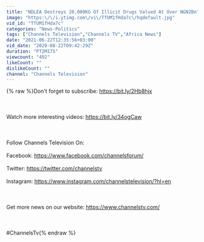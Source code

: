 ```yaml
---
title: "NDLEA Destroys 20,000KG Of Illicit Drugs Valued At Over NGN2Bn"
image: "https:\/\/i.ytimg.com\/vi\/TfUM1fHda7c\/hqdefault.jpg"
vid_id: "TfUM1fHda7c"
categories: "News-Politics"
tags: ["Channels Television","Channels TV","Africa News"]
date: "2021-06-22T12:35:56+03:00"
vid_date: "2020-08-22T09:42:29Z"
duration: "PT2M17S"
viewcount: "492"
likeCount: ""
dislikeCount: ""
channel: "Channels Television"
---
```

{% raw %}Don't forget to subscribe:  <a rel="nofollow" target="blank" href="https://bit.ly/2Hb8hjx">https://bit.ly/2Hb8hjx</a><br /><br /><br /><br />Watch more interesting videos: <a rel="nofollow" target="blank" href="https://bit.ly/34ogCaw">https://bit.ly/34ogCaw</a><br /><br /><br /><br />Follow Channels Television On: <br /><br />Facebook: <a rel="nofollow" target="blank" href="https://www.facebook.com/channelsforum/">https://www.facebook.com/channelsforum/</a> <br /><br />Twitter: <a rel="nofollow" target="blank" href="https://twitter.com/channelstv">https://twitter.com/channelstv</a><br /><br />Instagram: <a rel="nofollow" target="blank" href="https://www.instagram.com/channelstelevision/?hl=en">https://www.instagram.com/channelstelevision/?hl=en</a><br /><br /><br /><br />Get more news on our website: <a rel="nofollow" target="blank" href="https://www.channelstv.com/">https://www.channelstv.com/</a><br /><br /><br /><br />#ChannelsTv{% endraw %}
